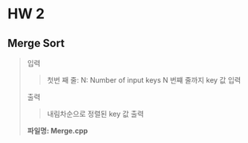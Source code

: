 # HW 2

## Merge Sort
> 입력
> > 첫번 째 줄: N: Number of input keys
> > N 번쨰 줄까지 key 값 입력
>  
> 출력
> > 내림차순으로 정렬된 key 값 출력
>  
> **파일명: Merge.cpp**
